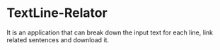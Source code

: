 # TextLine-Relator
It is an application that can break down the input text for each line, link related sentences and download it.
